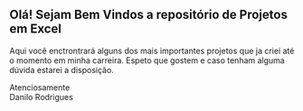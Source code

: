 ## Olá! Sejam Bem Vindos a repositório de Projetos em Excel
Aqui você enctrontrará alguns dos mais importantes projetos que ja criei até o momento em minha carreira.
Espeto que gostem e caso tenham alguma dúvida estarei a disposição.


Atenciosamente  
Danilo Rodrigues